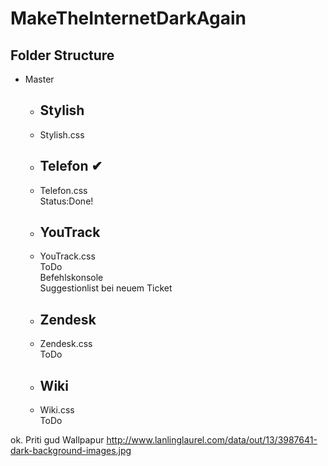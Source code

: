 # MakeTheInternetDarkAgain

## Folder Structure

* Master
  * ## Stylish
   * Stylish.css
  * ## Telefon ✔
   * Telefon.css  
     Status:Done!
  * ## YouTrack
   * YouTrack.css  
     ToDo  
     Befehlskonsole  
     Suggestionlist bei neuem Ticket
  * ## Zendesk
   * Zendesk.css  
     ToDo  
  * ## Wiki
   * Wiki.css  
     ToDo  
     
ok.
Priti gud Wallpapur
http://www.lanlinglaurel.com/data/out/13/3987641-dark-background-images.jpg
